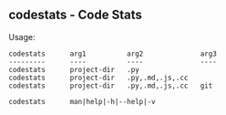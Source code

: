 ## codestats - Code Stats

Usage:

```console
codestats      arg1          arg2              arg3
---------      ----          ----              ----
codestats      project-dir   .py
codestats      project-dir   .py,.md,.js,.cc
codestats      project-dir   .py,.md,.js,.cc   git

codestats      man|help|-h|--help|-v
```